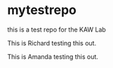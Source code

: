 # mytestrepo
this is a test repo for the KAW Lab

This is Richard testing this out.

This is Amanda testing this out. 